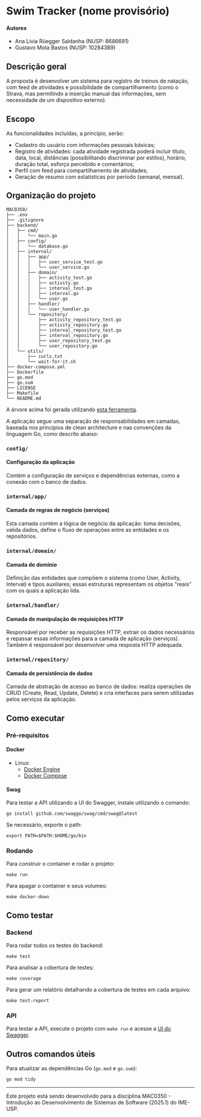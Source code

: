 # Swim Tracker (nome provisório)

#### Autores
- Ana Lívia Rüegger Saldanha (NUSP: 8686691)
- Gustavo Mota Bastos (NUSP: 10284389)

## Descrição geral
A proposta é desenvolver um sistema para registro de treinos de natação, com feed de atividades e possibilidade de compartilhamento (como o Strava, mas permitindo a inserção manual das informações, sem necessidade de um dispositivo externo).

## Escopo
As funcionalidades incluídas, a princípio, serão:
- Cadastro do usuário com informações pessoais básicas;
- Registro de atividades: cada atividade registrada poderá incluir título, data, local, distâncias (possibilitando discriminar por estilos), horário, duração total, esforço percebido e comentários;
- Perfil com feed para compartilhamento de atividades;
- Geração de resumo com estatísticas por período (semanal, mensal).

## Organização do projeto
```
MAC0350/
├── .env
├── .gitignore
├── backend/
│   ├── cmd/
│   │   └── main.go
│   ├── config/
│   │   └── database.go
│   ├── internal/
│   │   ├── app/
│   │   │   ├── user_service_test.go
│   │   │   └── user_service.go
│   │   ├── domain/
│   │   │   ├── activity_test.go
│   │   │   ├── activity.go
│   │   │   ├── interval_test.go
│   │   │   ├── interval.go
│   │   │   └── user.go
│   │   ├── handler/
│   │   │   └── user_handler.go
│   │   └── repository/
│   │       ├── activity_repository_test.go
│   │       ├── activity_repository.go
│   │       ├── interval_repository_test.go
│   │       ├── interval_repository.go
│   │       ├── user_repository_test.go
│   │       └── user_repository.go
│   └── utils/
│       ├── curls.txt
│       └── wait-for-it.sh
├── docker-compose.yml
├── Dockerfile
├── go.mod
├── go.sum
├── LICENSE
├── Makefile
└── README.md

```
A árvore acima foi gerada utilizando [esta ferramenta](https://project-tree-generator.netlify.app/generate-tree).

A aplicação segue uma separação de responsabilidades em camadas, baseada nos princípios de clean architecture e nas convenções da linguagem Go, como descrito abaixo:

### `config/`
#### Configuração da aplicação
Contém a configuração de serviços e dependências externas, como a conexão com o banco de dados.

### `internal/app/`
#### Camada de regras de negócio (serviços)
Esta camada contém a lógica de negócio da aplicação: toma decisões, valida dados, define o fluxo de operações entre as entidades e os repositórios.

### `internal/domain/`
#### Camada de domínio
Definição das entidades que compõem o sistema (como User, Activity, Interval) e tipos auxiliares; essas estruturas representam os objetos "reais" com os quais a aplicação lida.

### `internal/handler/`
#### Camada de manipulação de requisições HTTP
Responsável por receber as requisições HTTP, extrair os dados necessários e repassar essas informações para a camada de aplicação (serviços). Também é responsável por desenvolver uma resposta HTTP adequada.

### `internal/repository/`
#### Camada de persistência de dados
Camada de abstração de acesso ao banco de dados: realiza operações de CRUD (Create, Read, Update, Delete) e cria interfaces para serem utilizadas pelos serviços da aplicação.

## Como executar
### Pré-requisitos
#### Docker
- Linux:
    - [Docker Engine](https://docs.docker.com/engine/install/)
    - [Docker Compose](https://docs.docker.com/compose/install/)

#### Swag
Para testar a API utilizando a UI do Swagger, instale utilizando o comando: 
```
go install github.com/swaggo/swag/cmd/swag@latest
```
Se necessário, exporte o path:
```
export PATH=$PATH:$HOME/go/bin
```

### Rodando
Para construir o container e rodar o projeto:
```
make run
```
Para apagar o container e seus volumes:
```
make docker-down
```

## Como testar
### Backend
Para rodar todos os testes do backend:
```
make test
```
Para analisar a cobertura de testes:
```
make coverage
```
Para gerar um relatório detalhando a cobertura de testes em cada arquivo:
```
make test-report
```

### API
Para testar a API, execute o projeto com `make run` e acesse a [UI do Swagger](http://localhost:8080/swagger/index.html).

## Outros comandos úteis
Para atualizar as dependências Go (`go.mod` e `go.sum`):
```
go mod tidy
```

---
Este projeto está sendo desenvolvido para a disciplina MAC0350 - Introdução ao Desenvolvimento de Sistemas de Software (2025.1) do IME-USP.
